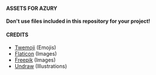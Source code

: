 #### ASSETS FOR AZURY

**Don't use files included in this repository for your project!**

#### CREDITS

- [Twemoji](https://twemoji.twitter.com) (Emojis)
- [Flaticon](https://www.flaticon.com) (Images)
- [Freepik](https://www.freepik.com) (Images)
- [Undraw](https://undraw.co) (Illustrations)
